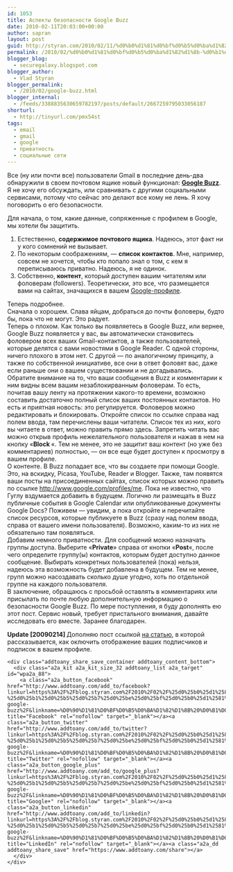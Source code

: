 ```yaml
---
id: 1053
title: Аспекты безопасности Google Buzz
date: 2010-02-11T20:03:00+00:00
author: sapran
layout: post
guid: http://styran.com/2010/02/11/%d0%b0%d1%81%d0%bf%d0%b5%d0%ba%d1%82%d1%8b-%d0%b1%d0%b5%d0%b7%d0%be%d0%bf%d0%b0%d1%81%d0%bd%d0%be%d1%81%d1%82%d0%b8-google-buzz/
permalink: /2010/02/%d0%b0%d1%81%d0%bf%d0%b5%d0%ba%d1%82%d1%8b-%d0%b1%d0%b5%d0%b7%d0%be%d0%bf%d0%b0%d1%81%d0%bd%d0%be%d1%81%d1%82%d0%b8-google-buzz/
blogger_blog:
  - securegalaxy.blogspot.com
blogger_author:
  - Vlad Styran
blogger_permalink:
  - /2010/02/google-buzz.html
blogger_internal:
  - /feeds/3388835630659782197/posts/default/2667259795033056187
shorturl:
  - http://tinyurl.com/pmx54st
tags:
  - email
  - gmail
  - google
  - приватность
  - социальные сети
---
```

Все (ну или почти все) пользователи Gmail в последние день-два обнаружили в своем почтовом ящике новый функционал: **[Google Buzz](http://buzz.google.com/)**. Я не хочу его обсуждать, или сравнивать с другими социальными сервисами, потому что сейчас это делают все кому не лень. Я хочу поговорить о его безопасности.

Для начала, о том, какие данные, сопряженные с профилем в Google, мы хотели бы защитить.

  1. Естественно, **содержимое почтового ящика**. Надеюсь, этот факт ни у кого сомнений не вызывает.
  2. По некоторым соображениям, &#8212; **список контактов**. Мне, например, совсем не хочется, чтобы кто попало знал о том, с кем я переписываюсь приватно. Надеюсь, я не одинок.
  3. Собственно, **контент**, который доступен вашим читателям или фоловерам (followers). Теоретически, это все, что размещается вами на сайтах, значащихся в вашем [Google-профиле](http://www.google.com/profile/me).

<div>
  Теперь подробнее.
</div>

<div>
</div>

<div>
  Сначала о хорошем. Слава яйцам, добраться до почты фоловеры, будто бы, пока что не могут. Это радует.
</div>

<div>
</div>

<div>
  Теперь о плохом. Как только вы&nbsp;появляетесь&nbsp;в Google Buzz, или вернее, Google Buzz появляется у вас, вы автоматически становитесь фоловером всех ваших Gmail-контактов, а также пользователей, которые делятся с вами новостями в Google Reader. С одной стороны, ничего плохого в этом нет. С другой &#8212; по аналогичному принципу, а также по собственной инициативе, все они&nbsp;в ответ&nbsp;фоловят вас, даже если раньше они о вашем существовании и не догадывались. Обратите&nbsp;внимание на то, что ваши сообщения в Buzz&nbsp;и комментарии к ним&nbsp;видны всем вашим незаблокирванным фоловерам. То есть, почитав вашу ленту на протяжении какого-то времени, возможно составить достаточно полный список ваших постоянных контактов. Но есть и приятная новость: это регулируется. Фоловеров можно редактировать и блокировать. Откройте список по ссылке справа над полем ввода, там перечислены ваши читатели. Список тех из них, кого вы читаете в ответ, можно править прямо здесь. Запретить читать вас можно открыв профиль нежелательного пользователя и нажав в нем на кнопку &#171;<b>Block <username></username></b>&#171;. Тем не менее, это не защитит ваш контент (но уже без комментариев) полностью, &#8212; он все еще будет доступен к просмотру в вашем профиле.&nbsp;
</div>

<div>
</div>

<div>
  О контенте. В Buzz попадает все, что вы создаете при помощи Google. Это, на вскидку, Picasa, YouTube, Reader и Blogger. Также, там появятся ваши посты на присоединенных сайтах, список которых можно править по ссылке <a href="http://www.google.com/profiles/me">http://www.google.com/profiles/me</a>. Пока не известно, что Гуглу вздумается добавить в будущем. Логично ли размещать в Buzz публичные события в Google Calendar или опубликованные документы Google Docs? Поживем &#8212; увидим, а пока откройте и перечитайте список ресурсов, которые публикуете в Buzz (сразу над полем ввода, справа от вашего имени пользователя). Возможно, каким-то из них не обязательно там появляться.
</div>

<div>
</div>

<div>
  Добавим немного приватности. Для сообщений можно назначать группы доступа. Выберите <b><span style="font-weight: normal;">&#171;</span>Private</b>&#187;&nbsp;справа от кнопки &#171;<b>Post</b>&#171;, после чего определите группу(ы) контактов, которым будет доступно данное сообщение. Выбирать конкретных пользователей (пока) нельзя, надеюсь эта возможность будет добавлена в будущем. Тем не менее, групп можно насоздавать сколько душе угодно, хоть по отдельной группе на каждого пользователя.
</div>

<div>
</div>

<div>
  В&nbsp;заключение, обращаюсь с просьбой оставлять в комментариях или присылать по почте любую дополнительную информацию о безопасности Google Buzz. По мере поступления, я буду дополнять ею этот пост. Сервис новый, требует пристального внимания, давайте исследовать его вместе. Заранее благодарен.</p> 
  
  <p>
    <b>Update [20090214]&nbsp;</b>Дополняю пост ссылкой <a href="http://habrahabr.ru/blogs/google/84140/">на статью</a>, в которой рассказывается, как оключить отображение ваших подписчиков и подписок в вашем профиле.</div> 
    
    <div class="addtoany_share_save_container addtoany_content_bottom">
      <div class="a2a_kit a2a_kit_size_32 addtoany_list a2a_target" id="wpa2a_88">
        <a class="a2a_button_facebook" href="http://www.addtoany.com/add_to/facebook?linkurl=https%3A%2F%2Fblog.styran.com%2F2010%2F02%2F%25d0%25b0%25d1%2581%25d0%25bf%25d0%25b5%25d0%25ba%25d1%2582%25d1%258b-%25d0%25b1%25d0%25b5%25d0%25b7%25d0%25be%25d0%25bf%25d0%25b0%25d1%2581%25d0%25bd%25d0%25be%25d1%2581%25d1%2582%25d0%25b8-google-buzz%2F&linkname=%D0%90%D1%81%D0%BF%D0%B5%D0%BA%D1%82%D1%8B%20%D0%B1%D0%B5%D0%B7%D0%BE%D0%BF%D0%B0%D1%81%D0%BD%D0%BE%D1%81%D1%82%D0%B8%20Google%20Buzz" title="Facebook" rel="nofollow" target="_blank"></a><a class="a2a_button_twitter" href="http://www.addtoany.com/add_to/twitter?linkurl=https%3A%2F%2Fblog.styran.com%2F2010%2F02%2F%25d0%25b0%25d1%2581%25d0%25bf%25d0%25b5%25d0%25ba%25d1%2582%25d1%258b-%25d0%25b1%25d0%25b5%25d0%25b7%25d0%25be%25d0%25bf%25d0%25b0%25d1%2581%25d0%25bd%25d0%25be%25d1%2581%25d1%2582%25d0%25b8-google-buzz%2F&linkname=%D0%90%D1%81%D0%BF%D0%B5%D0%BA%D1%82%D1%8B%20%D0%B1%D0%B5%D0%B7%D0%BE%D0%BF%D0%B0%D1%81%D0%BD%D0%BE%D1%81%D1%82%D0%B8%20Google%20Buzz" title="Twitter" rel="nofollow" target="_blank"></a><a class="a2a_button_google_plus" href="http://www.addtoany.com/add_to/google_plus?linkurl=https%3A%2F%2Fblog.styran.com%2F2010%2F02%2F%25d0%25b0%25d1%2581%25d0%25bf%25d0%25b5%25d0%25ba%25d1%2582%25d1%258b-%25d0%25b1%25d0%25b5%25d0%25b7%25d0%25be%25d0%25bf%25d0%25b0%25d1%2581%25d0%25bd%25d0%25be%25d1%2581%25d1%2582%25d0%25b8-google-buzz%2F&linkname=%D0%90%D1%81%D0%BF%D0%B5%D0%BA%D1%82%D1%8B%20%D0%B1%D0%B5%D0%B7%D0%BE%D0%BF%D0%B0%D1%81%D0%BD%D0%BE%D1%81%D1%82%D0%B8%20Google%20Buzz" title="Google+" rel="nofollow" target="_blank"></a><a class="a2a_button_linkedin" href="http://www.addtoany.com/add_to/linkedin?linkurl=https%3A%2F%2Fblog.styran.com%2F2010%2F02%2F%25d0%25b0%25d1%2581%25d0%25bf%25d0%25b5%25d0%25ba%25d1%2582%25d1%258b-%25d0%25b1%25d0%25b5%25d0%25b7%25d0%25be%25d0%25bf%25d0%25b0%25d1%2581%25d0%25bd%25d0%25be%25d1%2581%25d1%2582%25d0%25b8-google-buzz%2F&linkname=%D0%90%D1%81%D0%BF%D0%B5%D0%BA%D1%82%D1%8B%20%D0%B1%D0%B5%D0%B7%D0%BE%D0%BF%D0%B0%D1%81%D0%BD%D0%BE%D1%81%D1%82%D0%B8%20Google%20Buzz" title="LinkedIn" rel="nofollow" target="_blank"></a><a class="a2a_dd addtoany_share_save" href="https://www.addtoany.com/share"></a>
      </div>
    </div>